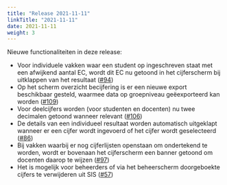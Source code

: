 ```yaml
---
title: "Release 2021-11-11"
linkTitle: "2021-11-11"
date: 2021-11-11
weight: 3
---
```


Nieuwe functionaliteiten in deze release:
- Voor individuele vakken waar een student op ingeschreven staat met een afwijkend aantal EC, wordt dit EC nu getoond in het cijferscherm bij uitklappen van het resultaat ([#94](https://github.com/UvA-FNWI/GradeTool/issues/111))
- Op het scherm overzicht becijfering is er een nieuwe export beschikbaar gesteld, waarmee data op groepniveau geëexporteerd kan worden ([#109](https://github.com/UvA-FNWI/GradeTool/issues/109))
- Voor deelcijfers worden (voor studenten en docenten) nu twee decimalen getoond wanneer relevant ([#106](https://github.com/UvA-FNWI/GradeTool/issues/106))
- De details van een individueel resultaat worden automatisch uitgeklapt wanneer er een cijfer wordt ingevoerd of het cijfer wordt geselecteerd ([#86](https://github.com/UvA-FNWI/GradeTool/issues/86))
- Bij vakken waarbij er nog cijferlijsten openstaan om ondertekend te worden, wordt er bovenaan het cijferscherm een banner getoond om docenten daarop te wijzen ([#97](https://github.com/UvA-FNWI/GradeTool/issues/97))
- Het is mogelijk voor beheerders of via het beheerscherm doorgeboekte cijfers te verwijderen uit SIS ([#57](https://github.com/UvA-FNWI/GradeTool/issues/57))